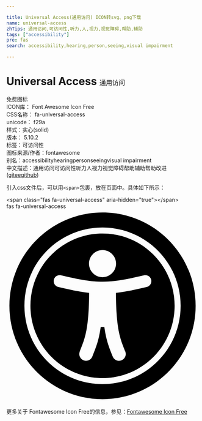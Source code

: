 ```yaml
---

title: Universal Access(通用访问) ICON转svg、png下载
name: universal-access
zhTips: 通用访问,可访问性,听力,人,视力,视觉障碍,帮助,辅助
tags: ["accessibility"]
pre: fas
search: accessibility,hearing,person,seeing,visual impairment

---
```


# Universal Access  <small style="font-size: 60%;font-weight: 100">通用访问</small>


<div class="detail-page">
<p>
<span><span class="badge-success badge">免费图标</span> </span>
<br/>
<span>
ICON库：
<span class="badge-secondary badge">Font Awesome Icon Free</span> 
</span>
<br/>
<span>
CSS名称：
<span class="badge-secondary badge">fa-universal-access</span> 
</span>
<br/>
<span>
unicode：
<span class="badge-secondary badge">f29a</span> 
<copy-btn content='f29a' btn-title=""></copy-btn>
<copy-btn :content='String.fromCodePoint(parseInt("f29a", 16))' btn-title="复制U"></copy-btn>
</span><br/><span>样式：<span class="badge-light badge">实心(solid)</span></span>
<br/>
<span>
版本：
<span class="badge-secondary badge">5.10.2</span> 
</span><br/><span>标签：<span class="badge-light badge"><router-link to="/tags/accessibility.html">可访问性</router-link></span></span>
<br/>
<span>图标来源/作者：<span class="badge-light badge">fontawesome</span></span> 
<br/>
<span>别名：<span class="badge-light badge">accessibility</span><span class="badge-light badge">hearing</span><span class="badge-light badge">person</span><span class="badge-light badge">seeing</span><span class="badge-light badge">visual impairment</span></span><br/><span class="zh-detail">中文描述：<span class="badge-primary badge">通用访问</span><span class="badge-primary badge">可访问性</span><span class="badge-primary badge">听力</span><span class="badge-primary badge">人</span><span class="badge-primary badge">视力</span><span class="badge-primary badge">视觉障碍</span><span class="badge-primary badge">帮助</span><span class="badge-primary badge">辅助</span><span class="help-link"><span>帮助改进</span>(<a href="https://gitee.com/liuwave/icon-helper/edit/master/json/fontawesome/solid/universal-access.json" target="_blank" rel="noopener noreferrer">gitee</a><a href="https://github.com/liuwave/icon-helper/edit/master/json/fontawesome/solid/universal-access.json" target="_blank" rel="noopener noreferrer">github</a></span>)</span><br/>
</p>
</div>
<div class="alert alert-dark">
  <i class="fas fa-universal-access fa-xs"></i>
  <i class="fas fa-universal-access fa-sm"></i>
  <i class="fas fa-universal-access fa-lg"></i>
  <i class="fas fa-universal-access fa-2x"></i>
  <i class="fas fa-universal-access fa-3x"></i>
  <i class="fas fa-universal-access fa-5x"></i>
  <i class="fas fa-universal-access fa-7x"></i>
</div>
<div>
  <p>引入css文件后，可以用<code>&lt;span&gt;</code>包裹，放在页面中。具体如下所示：    
  </p>
  <div class="alert alert-primary" style="font-size: 14px">
    &lt;span class="fas fa-universal-access" aria-hidden="true"&gt;&lt;/span&gt;
    <copy-btn content='<span class="fas fa-universal-access" aria-hidden="true"></span>'></copy-btn>
  </div>
  <div class="alert alert-secondary">
    <i class="fas fa-universal-access"
    style="font-size: 24px"
    aria-hidden="true"></i> fas fa-universal-access
    <copy-btn content="fas fa-universal-access" btn-title="复制图标名称"></copy-btn>
  </div>
</div>
<div id="svg" class="svg-wrap">
<svg xmlns="http://www.w3.org/2000/svg" viewBox="0 0 512 512"><path d="M256 48c114.953 0 208 93.029 208 208 0 114.953-93.029 208-208 208-114.953 0-208-93.029-208-208 0-114.953 93.029-208 208-208m0-40C119.033 8 8 119.033 8 256s111.033 248 248 248 248-111.033 248-248S392.967 8 256 8zm0 56C149.961 64 64 149.961 64 256s85.961 192 192 192 192-85.961 192-192S362.039 64 256 64zm0 44c19.882 0 36 16.118 36 36s-16.118 36-36 36-36-16.118-36-36 16.118-36 36-36zm117.741 98.023c-28.712 6.779-55.511 12.748-82.14 15.807.851 101.023 12.306 123.052 25.037 155.621 3.617 9.26-.957 19.698-10.217 23.315-9.261 3.617-19.699-.957-23.316-10.217-8.705-22.308-17.086-40.636-22.261-78.549h-9.686c-5.167 37.851-13.534 56.208-22.262 78.549-3.615 9.255-14.05 13.836-23.315 10.217-9.26-3.617-13.834-14.056-10.217-23.315 12.713-32.541 24.185-54.541 25.037-155.621-26.629-3.058-53.428-9.027-82.141-15.807-8.6-2.031-13.926-10.648-11.895-19.249s10.647-13.926 19.249-11.895c96.686 22.829 124.283 22.783 220.775 0 8.599-2.03 17.218 3.294 19.249 11.895 2.029 8.601-3.297 17.219-11.897 19.249z"/></svg>
</div>
<detail full-name='fa-universal-access'></detail>
    
<div><p>更多关于  Fontawesome Icon Free的信息，参见：<a target="_blank" href="https://iconhelper.cn/fontawesome.html">Fontawesome Icon Free</a>
</p></div>
